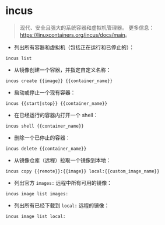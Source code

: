 # incus

> 现代、安全且强大的系统容器和虚拟机管理器。
> 更多信息：<https://linuxcontainers.org/incus/docs/main>。

- 列出所有容器和虚拟机（包括正在运行和已停止的）：

`incus list`

- 从镜像创建一个容器，并指定自定义名称：

`incus create {{image}} {{container_name}}`

- 启动或停止一个现有容器：

`incus {{start|stop}} {{container_name}}`

- 在已经运行的容器内打开一个 shell：

`incus shell {{container_name}}`

- 删除一个已停止的容器：

`incus delete {{container_name}}`

- 从镜像仓库（远程）拉取一个镜像到本地：

`incus copy {{remote}}:{{image}} local:{{custom_image_name}}`

- 列出官方 `images:` 远程中所有可用的镜像：

`incus image list images:`

- 列出所有已经下载到 `local:` 远程的镜像：

`incus image list local:`